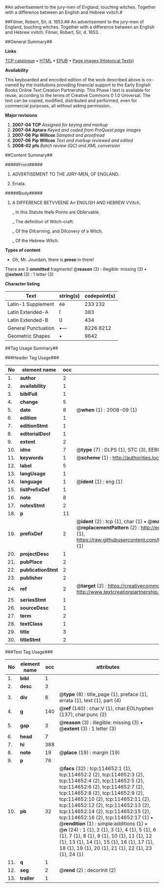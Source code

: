 #An advertisement to the jury-men of England, touching witches. Together with a difference between an English and Hebrew vvitch.#

##Filmer, Robert, Sir, d. 1653.##
An advertisement to the jury-men of England, touching witches. Together with a difference between an English and Hebrew vvitch.
Filmer, Robert, Sir, d. 1653.

##General Summary##

**Links**

[TCP catalogue](http://www.ota.ox.ac.uk/tcp/)  • 
[HTML](http://tei.it.ox.ac.uk/tcp/Texts-HTML/free/A85/A85292.html)  • 
[EPUB](http://tei.it.ox.ac.uk/tcp/Texts-EPUB/free/A85/A85292.epub) • 
[Page images (Historical Texts)](https://data.historicaltexts.jisc.ac.uk/view?pubId=eebo-99862491e&pageId=eebo-99862491e-114652-1)

**Availability**

This keyboarded and encoded edition of the
	       work described above is co-owned by the institutions
	       providing financial support to the Early English Books
	       Online Text Creation Partnership. This Phase I text is
	       available for reuse, according to the terms of Creative
	       Commons 0 1.0 Universal. The text can be copied,
	       modified, distributed and performed, even for
	       commercial purposes, all without asking permission.

**Major revisions**

1. __2007-04__ __TCP__ *Assigned for keying and markup*
1. __2007-04__ __Aptara__ *Keyed and coded from ProQuest page images*
1. __2007-06__ __Pip Willcox__ *Sampled and proofread*
1. __2007-06__ __Pip Willcox__ *Text and markup reviewed and edited*
1. __2008-02__ __pfs__ *Batch review (QC) and XML conversion*

##Content Summary##

#####Front#####

1. ADVERTISEMENT
TO THE JƲRY-MEN,
OF
ENGLAND.

1. Errata.

#####Body#####

1. A
DIFFERENCE
BETVVEENE
An ENGLISH
AND
HEBREW VVitch.

    _ In this Statute theſe Points are Obſervable.

    _ The definition of Witch-craft.

    _ Of the Diſcerning, and Diſcovery of a Witch.

    _ Of the Hebrew Witch.

**Types of content**

  * Oh, Mr. Jourdain, there is **prose** in there!

There are 3 **ommitted** fragments! 
 @__reason__ (3) : illegible: missing (3)  •  @__extent__ (3) : 1 letter (3)

**Character listing**


|Text|string(s)|codepoint(s)|
|---|---|---|
|Latin-1 Supplement|éè|233 232|
|Latin Extended-A|ſ|383|
|Latin Extended-B|Ʋ|434|
|General Punctuation|•—|8226 8212|
|Geometric Shapes|▪|9642|

##Tag Usage Summary##

###Header Tag Usage###

|No|element name|occ|attributes|
|---|---|---|---|
|1.|__author__|2||
|2.|__availability__|1||
|3.|__biblFull__|1||
|4.|__change__|5||
|5.|__date__|8| @__when__ (1) : 2008-09 (1)|
|6.|__edition__|1||
|7.|__editionStmt__|1||
|8.|__editorialDecl__|1||
|9.|__extent__|2||
|10.|__idno__|7| @__type__ (7) : DLPS (1), STC (3), EEBO-CITATION (1), PROQUEST (1), VID (1)|
|11.|__keywords__|1| @__scheme__ (1) : http://authorities.loc.gov/ (1)|
|12.|__label__|5||
|13.|__langUsage__|1||
|14.|__language__|1| @__ident__ (1) : eng (1)|
|15.|__listPrefixDef__|1||
|16.|__note__|8||
|17.|__notesStmt__|2||
|18.|__p__|11||
|19.|__prefixDef__|2| @__ident__ (2) : tcp (1), char (1)  •  @__matchPattern__ (2) : ([0-9\-]+):([0-9IVX]+) (1), (.+) (1)  •  @__replacementPattern__ (2) : http://eebo.chadwyck.com/downloadtiff?vid=$1&page=$2 (1), https://raw.githubusercontent.com/textcreationpartnership/Texts/master/tcpchars.xml#$1 (1)|
|20.|__projectDesc__|1||
|21.|__pubPlace__|2||
|22.|__publicationStmt__|2||
|23.|__publisher__|2||
|24.|__ref__|2| @__target__ (2) : https://creativecommons.org/publicdomain/zero/1.0/ (1), http://www.textcreationpartnership.org/docs/. (1)|
|25.|__seriesStmt__|1||
|26.|__sourceDesc__|1||
|27.|__term__|2||
|28.|__textClass__|1||
|29.|__title__|3||
|30.|__titleStmt__|2||


###Text Tag Usage###

|No|element name|occ|attributes|
|---|---|---|---|
|1.|__bibl__|1||
|2.|__desc__|3||
|3.|__div__|8| @__type__ (8) : title_page (1), preface (1), errata (1), text (1), part (4)|
|4.|__g__|140| @__ref__ (140) : char:V (1), char:EOLhyphen (137), char:punc (2)|
|5.|__gap__|3| @__reason__ (3) : illegible: missing (3)  •  @__extent__ (3) : 1 letter (3)|
|6.|__head__|7||
|7.|__hi__|388||
|8.|__note__|19| @__place__ (19) : margin (19)|
|9.|__p__|76||
|10.|__pb__|32| @__facs__ (32) : tcp:114652:1 (1), tcp:114652:2 (2), tcp:114652:3 (2), tcp:114652:4 (2), tcp:114652:5 (2), tcp:114652:6 (2), tcp:114652:7 (2), tcp:114652:8 (2), tcp:114652:9 (2), tcp:114652:10 (2), tcp:114652:11 (2), tcp:114652:12 (2), tcp:114652:13 (2), tcp:114652:14 (2), tcp:114652:15 (2), tcp:114652:16 (2), tcp:114652:17 (1)  •  @__rendition__ (1) : simple:additions (1)  •  @__n__ (24) : 1 (1), 2 (1), 3 (1), 4 (1), 5 (1), 6 (1), 7 (1), 8 (1), 9 (1), 10 (1), 11 (1), 12 (1), 13 (1), 14 (1), 15 (1), 16 (1), 17 (1), 18 (1), 19 (1), 20 (1), 21 (1), 22 (1), 23 (1), 24 (1)|
|11.|__q__|1||
|12.|__seg__|2| @__rend__ (2) : decorInit (2)|
|13.|__trailer__|1||

